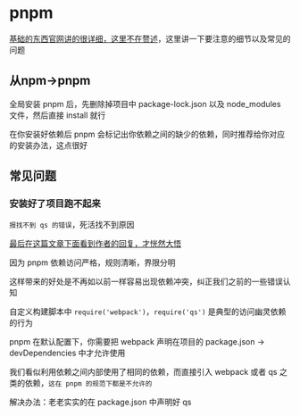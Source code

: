 # pnpm
[基础的东西官网讲的很详细，这里不在赘述](https://www.pnpm.cn/installation)，这里讲一下要注意的细节以及常见的问题
## 从npm->pnpm
全局安装 pnpm 后，先删除掉项目中 package-lock.json 以及 node_modules 文件，然后直接 install 就行

在你安装好依赖后 pnpm 会标记出你依赖之间的缺少的依赖，同时推荐给你对应的安装办法，这点很好
## 常见问题
### 安装好了项目跑不起来
`报找不到 qs 的错误`，死活找不到原因

[最后在这篇文章下面看到作者的回复，才恍然大悟](https://zhuanlan.zhihu.com/p/546400909)

因为 pnpm 依赖访问严格，规则清晰，界限分明

这样带来的好处是不再如以前一样容易出现依赖冲突，纠正我们之前的一些错误认知

自定义构建脚本中 `require('webpack')`，`require('qs')` 是典型的访问幽灵依赖的行为

pnpm 在默认配置下，你需要把 webpack 声明在项目的 package.json -> devDependencies 中才允许使用

我们看似利用依赖之间内部使用了相同的依赖，而直接引入 webpack 或者 qs 之类的依赖，`这在 pnpm 的规范下都是不允许的`

解决办法：老老实实的在 package.json 中声明好 qs